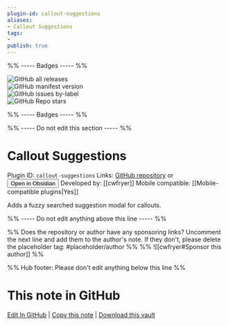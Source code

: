 ```yaml
---
plugin-id: callout-suggestions
aliases:
- Callout Suggestions
tags: 
- 
publish: true
---
```


%% ----- Badges ----- %%

![GitHub all releases](https://img.shields.io/github/downloads/cwfryer/obsidian-callout-suggestions/total?color=573E7A&logo=github&style=for-the-badge)   
![GitHub manifest version](https://img.shields.io/github/manifest-json/v/cwfryer/obsidian-callout-suggestions?color=573E7A&logo=github&style=for-the-badge)   
![GitHub issues by-label](https://img.shields.io/github/issues/cwfryer/obsidian-callout-suggestions/help%20wanted?color=573E7A&logo=github&style=for-the-badge)   
![GitHub Repo stars](https://img.shields.io/github/stars/cwfryer/obsidian-callout-suggestions?color=573E7A&logo=github&style=for-the-badge)

%% ----- Badges ----- %%

%% ----- Do not edit this section ----- %%

# Callout Suggestions

Plugin ID: `callout-suggestions`
Links: [GitHub repository](https://github.com/cwfryer/obsidian-callout-suggestions) or [<button id=HH>Open in Obsidian</button>](obsidian://show-plugin?id=callout-suggestions)
Developed by: [[cwfryer]]
Mobile compatible: [[Mobile-compatible plugins|Yes]]

Adds a fuzzy searched suggestion modal for callouts.

%% ----- Do not edit anything above this line ----- %% 

%% Does the repository or author have any sponsoring links? Uncomment the next line and add them to the author's note. If they don't, please delete the placeholder tag: #placeholder/author %%
%% ![[cwfryer#Sponsor this author]] %%

%% Hub footer: Please don't edit anything below this line %%

# This note in GitHub

<span class="git-footer">[Edit In GitHub](https://github.dev/obsidian-community/obsidian-hub/blob/main/02%20-%20Community%20Expansions/02.05%20All%20Community%20Expansions/Plugins/callout-suggestions.md "git-hub-edit-note") | [Copy this note](https://raw.githubusercontent.com/obsidian-community/obsidian-hub/main/02%20-%20Community%20Expansions/02.05%20All%20Community%20Expansions/Plugins/callout-suggestions.md "git-hub-copy-note") | [Download this vault](https://github.com/obsidian-community/obsidian-hub/archive/refs/heads/main.zip "git-hub-download-vault") </span>
